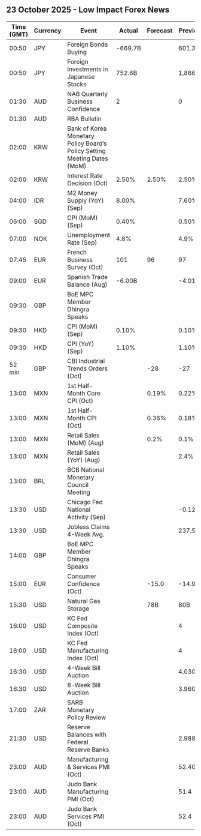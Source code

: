 ## 23 October 2025 - Low Impact Forex News

| Time (GMT) | Currency | Event | Actual | Forecast | Previous |
|------|----------|-------|--------|----------|----------|
| 00:50 | JPY | Foreign Bonds Buying | -669.7B |  | 601.3B |
| 00:50 | JPY | Foreign Investments in Japanese Stocks | 752.6B |  | 1,886.6B |
| 01:30 | AUD | NAB Quarterly Business Confidence | 2 |  | 0 |
| 01:30 | AUD | RBA Bulletin |  |  |  |
| 02:00 | KRW | Bank of Korea Monetary Policy Board’s Policy Setting Meeting Dates (MoM) |  |  |  |
| 02:00 | KRW | Interest Rate Decision (Oct) | 2.50% | 2.50% | 2.50% |
| 04:00 | IDR | M2 Money Supply (YoY) (Sep) | 8.00% |  | 7.60% |
| 06:00 | SGD | CPI (MoM) (Sep) | 0.40% |  | 0.50% |
| 07:00 | NOK | Unemployment Rate (Sep) | 4.8% |  | 4.9% |
| 07:45 | EUR | French Business Survey (Oct) | 101 | 96 | 97 |
| 09:00 | EUR | Spanish Trade Balance (Aug) | -6.00B |  | -4.01B |
| 09:30 | GBP | BoE MPC Member Dhingra Speaks |  |  |  |
| 09:30 | HKD | CPI (MoM) (Sep) | 0.10% |  | 0.10% |
| 09:30 | HKD | CPI (YoY) (Sep) | 1.10% |  | 1.10% |
| 52 min | GBP | CBI Industrial Trends Orders (Oct) |  | -28 | -27 |
| 13:00 | MXN | 1st Half-Month Core CPI (Oct) |  | 0.19% | 0.22% |
| 13:00 | MXN | 1st Half-Month CPI (Oct) |  | 0.36% | 0.18% |
| 13:00 | MXN | Retail Sales (MoM) (Aug) |  | 0.2% | 0.1% |
| 13:00 | MXN | Retail Sales (YoY) (Aug) |  |  | 2.4% |
| 13:00 | BRL | BCB National Monetary Council Meeting |  |  |  |
| 13:30 | USD | Chicago Fed National Activity (Sep) |  |  | -0.12 |
| 13:30 | USD | Jobless Claims 4-Week Avg. |  |  | 237.50K |
| 14:00 | GBP | BoE MPC Member Dhingra Speaks |  |  |  |
| 15:00 | EUR | Consumer Confidence (Oct) |  | -15.0 | -14.9 |
| 15:30 | USD | Natural Gas Storage |  | 78B | 80B |
| 16:00 | USD | KC Fed Composite Index (Oct) |  |  | 4 |
| 16:00 | USD | KC Fed Manufacturing Index (Oct) |  |  | 4 |
| 16:30 | USD | 4-Week Bill Auction |  |  | 4.030% |
| 16:30 | USD | 8-Week Bill Auction |  |  | 3.960% |
| 17:00 | ZAR | SARB Monetary Policy Review |  |  |  |
| 21:30 | USD | Reserve Balances with Federal Reserve Banks |  |  | 2.988T |
| 23:00 | AUD | Manufacturing & Services PMI (Oct) |  |  | 52.40 |
| 23:00 | AUD | Judo Bank Manufacturing PMI (Oct) |  |  | 51.4 |
| 23:00 | AUD | Judo Bank Services PMI (Oct) |  |  | 52.4 |
